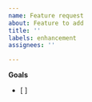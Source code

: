 ```yaml
---
name: Feature request
about: Feature to add
title: ''
labels: enhancement
assignees: ''

---
```


**Goals**
- [ ]
